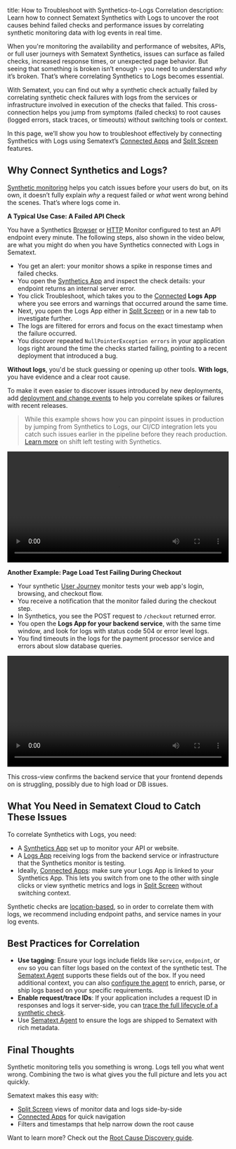 title: How to Troubleshoot with Synthetics-to-Logs Correlation
description: Learn how to connect Sematext Synthetics with Logs to uncover the root causes behind failed checks and performance issues by correlating synthetic monitoring data with log events in real time.

When you're monitoring the availability and performance of websites, APIs, or full user journeys with Sematext Synthetics, issues can surface as failed checks, increased response times, or unexpected page behavior. But seeing that something is broken isn’t enough - you need to understand _why_ it’s broken. That’s where correlating Synthetics to Logs becomes essential.

With Sematext, you can find out why a synthetic check actually failed by correlating synthetic check failures with logs from the services or infrastructure involved in execution of the checks that failed. This cross-connection helps you jump from symptoms (failed checks) to root causes (logged errors, stack traces, or timeouts) without switching tools or context.

In this page, we’ll show you how to troubleshoot effectively by connecting Synthetics with Logs using Sematext’s [Connected Apps](/docs/guide/connected-apps/) and [Split Screen](/docs/guide/split-screen/) features.

## Why Connect Synthetics and Logs?

[Synthetic monitoring](/docs/synthetics/) helps you catch issues before your users do but, on its own, it doesn’t fully explain _why_ a request failed or _what_ went wrong behind the scenes. That’s where logs come in.

**A Typical Use Case: A Failed API Check**

You have a Synthetics [Browser](/docs/synthetics/browser-monitor/) or [HTTP](/docs/synthetics/http-monitor/) Monitor configured to test an API endpoint every minute. The following steps, also shown in the video below, are what you might do when you have Synthetics connected with Logs in Sematext.

- You get an alert: your monitor shows a spike in response times and failed checks.
- You open the [Synthetics App](/docs/synthetics/) and inspect the check details: your endpoint returns an internal server error.
- You click Troubleshoot, which takes you to  the [Connected](/docs/guide/connected-apps/) **Logs App** where you see errors and warnings that occurred around the same time.
- Next, you open the Logs App either in [Split Screen](https://sematext.com/docs/guide/split-screen/) or in a new tab to investigate further.
- The logs are filtered for errors and focus on the exact timestamp when the failure occurred.
- You discover repeated `NullPointerException errors` in your application logs right around the time the checks started failing, pointing to a recent deployment that introduced a bug.

**Without logs**, you'd be stuck guessing or opening up other tools. **With logs**, you have evidence and a clear root cause. 

To make it even easier to discover issues introduced by new deployments, add [deployment and change events](/docs/events/) to help you correlate spikes or failures with recent releases.

> While this example shows how you can pinpoint issues in production by jumping from Synthetics to Logs, our CI/CD integration lets you catch such issues earlier in the pipeline before they reach production. [Learn more](/docs/synthetics/ci-cd/overview/) on shift left testing with Synthetics.

<video style="display:block; width:100%; height:auto;" controls autoplay>
  <source src="https://sematext.com/wp-content/uploads/2025/07/cross-connect-synthetics-to-logs_1.mp4" type="video/mp4" />
</video>

**Another Example: Page Load Test Failing During Checkout**

- Your synthetic [User Journey](/docs/synthetics/user-journey-scripts/overview/) monitor tests your web app's login, browsing, and checkout flow.
- You receive a notification that the monitor failed during the checkout step.
- In Synthetics, you see the POST request to `/checkout` returned error.
- You open the **Logs App for your backend service**, with the same time window, and look for logs with status code 504 or error level logs.
- You find timeouts in the logs for the payment processor service and errors about slow database queries.

<video style="display:block; width:100%; height:auto;" controls autoplay>
  <source src="https://sematext.com/wp-content/uploads/2025/07/cross-connect-synthetics-to-logs_2.mp4" type="video/mp4" />
</video>

This cross-view confirms the backend service that your frontend depends on is struggling, possibly due to high load or DB issues.

## What You Need in Sematext Cloud to Catch These Issues

To correlate Synthetics with Logs, you need:

- A [Synthetics App](/docs/synthetics/) set up to monitor your API or website.
- A [Logs App](/docs/logs/) receiving logs from the backend service or infrastructure that the Synthetics monitor is testing.
- Ideally, [Connected Apps](/docs/guide/connected-apps/): make sure your Logs App is linked to your Synthetics App. This lets you switch from one to the other with single clicks or view synthetic metrics and logs in [Split Screen](/docs/guide/split-screen/) without switching context.

Synthetic checks are [location-based](/docs/synthetics/#locations), so in order to correlate them with logs, we recommend including endpoint paths, and service names in your log events.

## Best Practices for Correlation

- **Use tagging**: Ensure your logs include fields like `service`, `endpoint`, or `env` so you can filter logs based on the context of the synthetic test. The [Sematext Agent](/docs/agents/sematext-agent/) supports these fields out of the box. If you need additional context, you can also [configure the agent](/docs/agents/sematext-agent/custom-logs/) to enrich, parse, or ship logs based on your specific requirements.
- **Enable request/trace IDs**: If your application includes a request ID in responses and logs it server-side, you can [trace the full lifecycle of a synthetic check](/docs/synthetics/root-cause-discovery/root-cause-discovery-with-request-id/).
- Use [Sematext Agent](/docs/agents/sematext-agent/) to ensure the logs are shipped to Sematext with rich metadata.

## Final Thoughts

Synthetic monitoring tells you something is wrong. Logs tell you what went wrong. Combining the two is what gives you the full picture and lets you act quickly.

Sematext makes this easy with:

- [Split Screen](https://sematext.com/docs/guide/split-screen/) views of monitor data and logs side-by-side
- [Connected Apps](/docs/guide/connected-apps/) for quick navigation
- Filters and timestamps that help narrow down the root cause

Want to learn more? Check out the [Root Cause Discovery guide](/docs/synthetics/root-cause-discovery/overview/).
